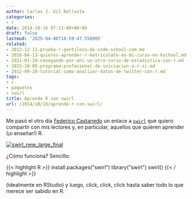 ```yaml
---
author: Carlos J. Gil Bellosta
categories:
- r
date: 2014-10-16 07:13:08+00:00
draft: false
lastmod: '2025-04-06T18:59:47.558905'
related:
- 2012-12-11-prueba-r-gentileza-de-code-school-com.md
- 2016-04-13-quieres-aprender-r-matriculate-en-mi-curso-en-kschool.md
- 2011-01-18-navegando-por-ahi-un-otro-curso-de-estadistica-con-r.md
- 2015-10-05-programa-profesional-de-iniciacion-a-r-ii.md
- 2012-09-28-tutorial-como-analizar-datos-de-twitter-con-r.md
tags:
- r
- paquetes
- swirl
title: Aprende R con swirl
url: /2014/10/16/aprende-r-con-swirl/
---
```


Me pasó el otro día [Federico Castanedo](https://twitter.com/overfit) un enlace a [`swirl`](http://swirlstats.com/) que quiero compartir con mis lectores y, en particular, aquellos que quieren aprender (¡o enseñar!) R.

[![swirl_new_large_final](/wp-uploads/2014/10/swirl_new_large_final1.png#center)
](/wp-uploads/2014/10/swirl_new_large_final1.png#center)

¿Cómo funciona? Sencillo:

{{< highlight R >}}
install.packages("swirl")
library("swirl")
swirl()
{{< / highlight >}}

(idealmente en RStudio) y luego, click, click, click hasta saber todo lo que merece ser sabido en R.
